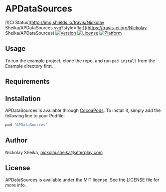 # APDataSources

[![CI Status](http://img.shields.io/travis/Nickolay Sheika/APDataSources.svg?style=flat)](https://travis-ci.org/Nickolay Sheika/APDataSources)
[![Version](https://img.shields.io/cocoapods/v/APDataSources.svg?style=flat)](http://cocoapods.org/pods/APDataSources)
[![License](https://img.shields.io/cocoapods/l/APDataSources.svg?style=flat)](http://cocoapods.org/pods/APDataSources)
[![Platform](https://img.shields.io/cocoapods/p/APDataSources.svg?style=flat)](http://cocoapods.org/pods/APDataSources)

## Usage

To run the example project, clone the repo, and run `pod install` from the Example directory first.

## Requirements

## Installation

APDataSources is available through [CocoaPods](http://cocoapods.org). To install
it, simply add the following line to your Podfile:

```ruby
pod "APDataSources"
```

## Author

Nickolay Sheika, nickolai.sheika@alterplay.com

## License

APDataSources is available under the MIT license. See the LICENSE file for more info.
